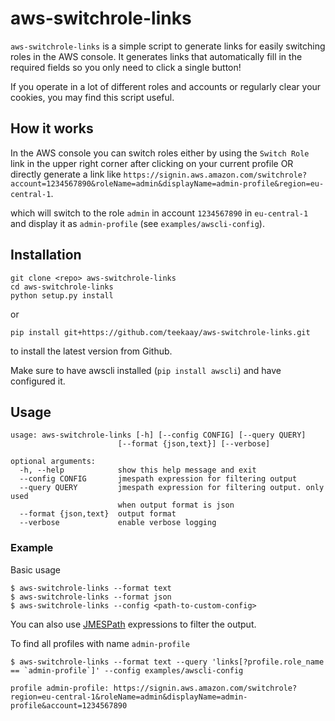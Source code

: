 # aws-switchrole-links

`aws-switchrole-links` is a simple script to generate links for easily switching
roles in the AWS console. It generates links that automatically fill
in the required fields so you only need to click a single button!

If you operate in a lot of different roles and accounts
or regularly clear your cookies, you may find this script useful.

## How it works

In the AWS console you can switch roles either by using the `Switch Role` link
in the upper right corner after clicking on your current profile OR directly
generate a link like
`https://signin.aws.amazon.com/switchrole?account=1234567890&roleName=admin&displayName=admin-profile&region=eu-central-1`.

which will switch to the role `admin` in account `1234567890` in `eu-central-1`
and display it as `admin-profile` (see `examples/awscli-config`).

## Installation

    git clone <repo> aws-switchrole-links
    cd aws-switchrole-links
    python setup.py install

or 
  
    pip install git+https://github.com/teekaay/aws-switchrole-links.git

to install the latest version from Github.

Make sure to have awscli installed (`pip install awscli`) and have configured
it.

## Usage

    usage: aws-switchrole-links [-h] [--config CONFIG] [--query QUERY]
                            [--format {json,text}] [--verbose]

    optional arguments:
      -h, --help            show this help message and exit
      --config CONFIG       jmespath expression for filtering output
      --query QUERY         jmespath expression for filtering output. only used
                            when output format is json
      --format {json,text}  output format
      --verbose             enable verbose logging

### Example

Basic usage
  
    $ aws-switchrole-links --format text
    $ aws-switchrole-links --format json
    $ aws-switchrole-links --config <path-to-custom-config>

You can also use [JMESPath](http://jmespath.org/) expressions to filter the output.

To find all profiles with name `admin-profile`

    $ aws-switchrole-links --format text --query 'links[?profile.role_name == `admin-profile`]' --config examples/awscli-config

    profile admin-profile: https://signin.aws.amazon.com/switchrole?region=eu-central-1&roleName=admin&displayName=admin-profile&account=1234567890